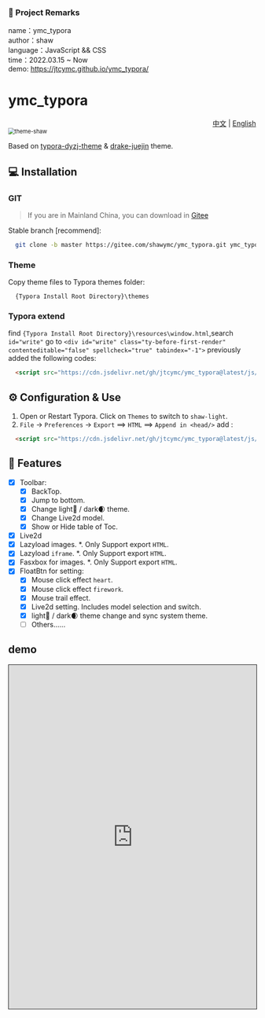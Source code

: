 

### 🎉 Project Remarks
name：ymc_typora   
author：shaw  
language：JavaScript && CSS  
time：2022.03.15 ~ Now  
demo:  https://jtcymc.github.io/ymc_typora/
# ymc_typora
<div align="right"><a title="Chinese" href="./README_CN.md">中文</a> | <a title="Chinese" href="./README.md">English</a></div> 

<img src="https://cdn.jsdelivr.net/gh/jtcymc/ymc_typora@latest/docs/imgs/theme-shaw.png" style="zoom:80%;" alt="theme-shaw" />

Based on [typora-dyzj-theme](https://github.com/muggledy/typora-dyzj-theme)  &   [drake-juejin](https://github.com/liangjingkanji/DrakeTyporaTheme) theme.

## 💻 Installation

### GIT

> If you are in Mainland China, you can download in [Gitee](*https://gitee.com/shawymc/ymc_typora.git*)

Stable branch [recommend]:

```bash
  git clone -b master https://gitee.com/shawymc/ymc_typora.git ymc_typora
```

### Theme
Copy theme files to Typora themes folder:

```text
  {Typora Install Root Directory}\themes
```

### Typora extend
find `{Typora Install Root Directory}\resources\window.html`,search `id="write"` go to `<div id="write" class="ty-before-first-render" contenteditable="false" spellcheck="true" tabindex="-1">` previously added the following codes:
```html
  <script src="https://cdn.jsdelivr.net/gh/jtcymc/ymc_typora@latest/js/autoload-shaw-page-component.min.js"></script>
```

## ⚙ Configuration & Use
1. Open or Restart Typora. Click on `Themes` to switch to `shaw-light`.
2. `File` -> `Preferences` -> `Export` ==> `HTML` ==> `Append in <head/>` add :
```html
  <script src="https://cdn.jsdelivr.net/gh/jtcymc/ymc_typora@latest/js/autoload-shaw-page-component.min.js"></script>
```



## 🎉 Features
- [x] Toolbar: 
  - [x] BackTop.
  - [x] Jump to bottom.
  - [x] Change light🔆 / dark🌒 theme.
  - [x] Change Live2d model.
  - [x] Show or Hide table of Toc.
- [x] Live2d
- [x] Lazyload images. *. Only Support export `HTML`.
- [x] Lazyload `iframe`. *. Only Support export `HTML`.
- [x] Fasxbox for images. *. Only Support export `HTML`.
- [x] FloatBtn for setting:
  - [x] Mouse click effect `heart`.
  - [x] Mouse click effect `firework`.
  - [x] Mouse trail  effect.
  - [x] Live2d setting. Includes model selection and switch.
  - [x] light🔆 / dark🌒 theme change and sync system theme.
  - [ ] Others......

## demo



 <iframe src="https://jtcymc.github.io/ymc_typora/" style="width:100%;height:700px;border: 1px solid"/>






## 📷 Screenshots

<img src="https://cdn.jsdelivr.net/gh/jtcymc/ymc_typora@latest/docs/imgs/shaw-light.png" style="zoom:80%;" alt="shaw-light" />
		<img src="https://cdn.jsdelivr.net/gh/jtcymc/ymc_typora@latest/docs/imgs/shaw-dark.png" style="zoom:80%;" alt="shaw-dark" />
		<img src="https://cdn.jsdelivr.net/gh/jtcymc/ymc_typora@latest/docs/imgs/float-btn.png" style="zoom:100%;border: 1px solid" alt="float-btn" />


## Configuration Docs
### Image caption
#### `Typora` editing page



Currently, images will be automatically numbered, but to correctly display emoticons (the 'alt' attribute values), additional modifications are required to the<u>framework. js<u>source code (under the installation path`Typora/resources/appsrc/window`), Navigate to`<span class='md image md img loaded "+w+" "+b+"><span class='md meta md front md content edit='true '>"+h+"<span>and<span class='md image "+L+" "data src=" "+k+" "+b+"><span class='md meta md front md content edit='true'>"+h+"<span>`(Note that the relevant code may vary depending on the version of Typora), Replace both ends with the following string:
```js
"<span class='CustomImg' alt='"+ F.getAttribute("alt")+"'>" +F.outerHTML+"</span></span>"
```

<img src="https://cdn.jsdelivr.net/gh/jtcymc/ymc_typora@latest/docs/imgs/image-20230506123149789.png" style="zoom:80%;" alt="pageInfo" />



#### Export HTML to support emoticons

`Typora` Theme Settings

```css
/* 导出时才会展示，避免因img标签导致的不生效问题 */
#write p:has(img):not(.md-end-block)::after {
  counter-increment: imgNum;
  content: "图" counter(imgNum) " " attr(alt) !important;
  text-align: center;
  width: 100%;
  margin-top: 8px !important;
  font-size: small;
  display: inline-block;
}
```



JS <a href="extend/js/ui/shaw-typora-expend.js"> shaw-typora-expend.js</a>

```javascript
/**
 * 使用JS实现 给所有 <p><img/></p> 中的p添加alt属性，p的alt值来源 img的alt
 * 为了实现导出的图解释
 */

function shaw_img_alt_to_p_label() {
    // 获取所有的 <p><img/></p> 元素
    const paragraphs = document.querySelectorAll('p > img');
    paragraphs.forEach(img => {
        const parent = img.parentElement;
        const alt = img.getAttribute('alt');
        const pAlt = parent.getAttribute('alt');
        if (parent && alt && !pAlt) {
            // 添加 alt 属性到父元素 p 上
            parent.setAttribute('alt', ". " + alt);
        }
    });
}

window.addEventListener('load', function () {
    shaw_img_alt_to_p_label();
});
```
### Exporting HTML supports lazy loading of images and iframes

#### `Typora` section modification

open `{Typora Installation Path}\resources\appsrc\window\frame.js`  to find `async exportAndSaveHTML(e)` in ` var n=await this. exportToHTML (e)` Add the following code later：

```javascript
var regex = /<p[^>]*>\s*<img([^>]+)src=([^>\s]+)(.*?)>\s*<\/p>/gi;
n = n.replace(regex, '<p><img$1data-src=$2$3></p>');
```



Full code：<a href="extend/js/ui/shaw-typora-expend.js"> shaw-typora-expend.js</a>

```javascript
async exportAndSaveHTML(e) {
    var t = await p.showExportDialog("html", e);
    if (t) {
        this.recordLastExport(e, t);
        var n = await this.exportToHTML(e);
        // ===========================添加代码============start===========================
        var regex = /<p[^>]*>\s*<img([^>]+)src=([^>\s]+)(.*?)>\s*<\/p>/gi;
        n = n.replace(regex, '<p><img$1data-src=$2$3></p>');
        //n = n.replace(/<iframe src=/g, "<iframe data-src="); // 2023/07/08 添加iframe懒加载
        var iframeRegx = /(<iframe\s+[^>]*)(\bsrc\s*=\s*["']?([^>"' ]+)\s*["']?)([^>]*>)/g;
        n = n.replace(iframeRegx, `$1 data-src="$3"$4`); // 2023/07/15
        // ===========================添加代码============end===========================
        File.fs.writeFile(t, n, n => {
            n ? (c.showDialog({
                title: m.localize.getString("Error"),
                html: m.localize.getString("Failed to export file to <em>{0}</em>", "Panel").format(a.escape(t)) + "<br/>" + a.escape(n.message),
                backdrop: "static",
                type: "error"
            }), console.sendError(n, "warn")) : w("html", t, e)
        })
    }
}
```



#### Lazy loading code

```javascript
/***
 * 优化Typora导出，图片实现懒加载
 */

async function lazyLoadImg(img) {
  const intersectionObserver = new IntersectionObserver(
    (entries) => {
      if (entries[0].isIntersecting) {

        const src_tmp = img.getAttribute('data-src');
        // 图片进入可视区域，加载图片
        // 先保存原始的 src，加载后再替换。
        const originalSrc = src_tmp ? src_tmp : "https://hnt-oss.oss-cn-chengdu.aliyuncs.com/js/ui/Not-find-img.png";
        img.onload = () => {
          // 图片加载完成后移除观察器
          intersectionObserver.disconnect();
        };
        img.src = originalSrc;
      }
    },
    { threshold: 0.01 }
  );
  intersectionObserver.observe(img);
}

/**
 * iframe 懒加载
 * @param iframeTag
 */
async function lazyLoadIframe(iframeTag) {
  const intersectionObserver = new IntersectionObserver(
    (entries) => {
      if (entries[0].isIntersecting) {
        const src_tmp = iframeTag.getAttribute("data-src");
        // 图片进入可视区域，加载图片
        // 先保存原始的 src，加载后再替换。
        iframeTag.onload = () => {
          // 图片加载完成后移除观察器
          intersectionObserver.disconnect();
        };
        iframeTag.src = src_tmp;
      }
    },
    { threshold: 0.01 }
  );
  intersectionObserver.observe(iframeTag);
}

function initLazyLoad() {
  const imgs = document.querySelectorAll("p img[data-src]");
  imgs.forEach((img) => {
    lazyLoadImg(img);
  });
	 // 2023/07/08 添加iframe懒加载 start
  const iframeTags = document.querySelectorAll("iframe[data-src]");
  iframeTags.forEach((tag) => {
    lazyLoadIframe(tag);
  });
  // 2023/07/08 添加iframe懒加载 end
}

window.addEventListener('load', initLazyLoad);
```
